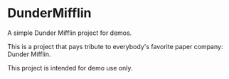 # DunderMifflin

A simple Dunder Mifflin project for demos.

This is a project that pays tribute to everybody's favorite paper company: Dunder Mifflin.

This project is intended for demo use only.
